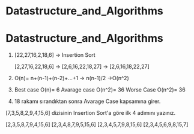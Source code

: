 # Datastructure_and_Algorithms

# Datastructure_and_Algorithms

1) [22,27,16,2,18,6] -> Insertion Sort

   [2,27,16,22,18,6]  ->  [2,6,16,22,18,27]  ->  [2,6,16,18,22,27]


2) O(n)= n+(n-1)+(n-2)+...+1  -> n(n-1)/2 ->O(n^2) 



3) Best case O(n)= 6
   Avarage case O(n^2)= 36
   Worse Case O(n^2)= 36


4) 18 rakamı sırandıktan sonra Avarage Case kapsamına girer.


[7,3,5,8,2,9,4,15,6]  dizisinin Insertion Sort'a göre ilk 4 adımını yazınız.

[2,3,5,8,7,9,4,15,6]
[2,3,4,8,7,9,5,15,6]
[2,3,4,5,7,9,8,15,6]
[2,3,4,5,6,9,8,15,7]
 
